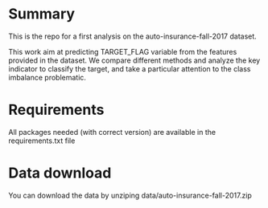 # Summary

This is the repo for a first analysis on the auto-insurance-fall-2017 dataset.

This work aim at predicting TARGET_FLAG variable from the features provided in the dataset.
We compare different methods and analyze the key indicator to classify the target, and take a particular attention to the class imbalance problematic.

# Requirements

All packages needed (with correct version) are available in the requirements.txt file

# Data download

You can download the data by unziping data/auto-insurance-fall-2017.zip
